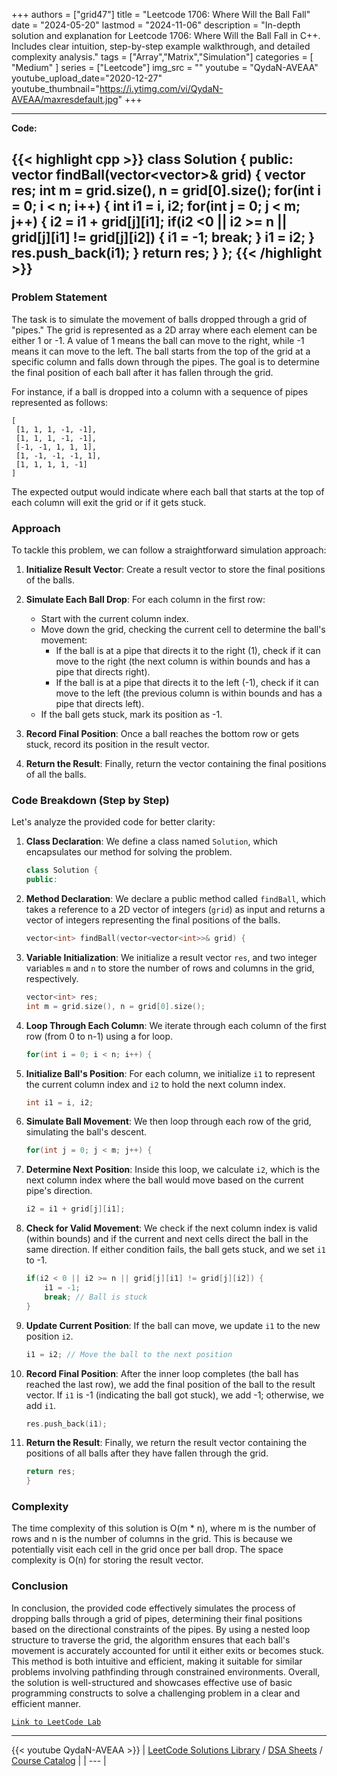 
+++
authors = ["grid47"]
title = "Leetcode 1706: Where Will the Ball Fall"
date = "2024-05-20"
lastmod = "2024-11-06"
description = "In-depth solution and explanation for Leetcode 1706: Where Will the Ball Fall in C++. Includes clear intuition, step-by-step example walkthrough, and detailed complexity analysis."
tags = ["Array","Matrix","Simulation"]
categories = [
    "Medium"
]
series = ["Leetcode"]
img_src = ""
youtube = "QydaN-AVEAA"
youtube_upload_date="2020-12-27"
youtube_thumbnail="https://i.ytimg.com/vi/QydaN-AVEAA/maxresdefault.jpg"
+++



---
**Code:**

{{< highlight cpp >}}
class Solution {
public:
    vector<int> findBall(vector<vector<int>>& grid) {
        vector<int> res;
        int m = grid.size(), n = grid[0].size();
        for(int i = 0; i < n; i++) {
            int i1 = i, i2;
            for(int j = 0; j < m; j++) {
                i2 = i1 + grid[j][i1];
                if(i2 <0 || i2 >= n || grid[j][i1] != grid[j][i2]) {
                    i1 = -1;
                    break;
                }
                i1 = i2;
            }
            res.push_back(i1);
        }
        return res;
    }
};
{{< /highlight >}}
---

### Problem Statement

The task is to simulate the movement of balls dropped through a grid of "pipes." The grid is represented as a 2D array where each element can be either 1 or -1. A value of 1 means the ball can move to the right, while -1 means it can move to the left. The ball starts from the top of the grid at a specific column and falls down through the pipes. The goal is to determine the final position of each ball after it has fallen through the grid.

For instance, if a ball is dropped into a column with a sequence of pipes represented as follows:

```
[
 [1, 1, 1, -1, -1],
 [1, 1, 1, -1, -1],
 [-1, -1, 1, 1, 1],
 [1, -1, -1, -1, 1],
 [1, 1, 1, 1, -1]
]
```

The expected output would indicate where each ball that starts at the top of each column will exit the grid or if it gets stuck.

### Approach

To tackle this problem, we can follow a straightforward simulation approach:

1. **Initialize Result Vector**: Create a result vector to store the final positions of the balls.

2. **Simulate Each Ball Drop**: For each column in the first row:
   - Start with the current column index.
   - Move down the grid, checking the current cell to determine the ball's movement:
     - If the ball is at a pipe that directs it to the right (1), check if it can move to the right (the next column is within bounds and has a pipe that directs right).
     - If the ball is at a pipe that directs it to the left (-1), check if it can move to the left (the previous column is within bounds and has a pipe that directs left).
   - If the ball gets stuck, mark its position as -1.

3. **Record Final Position**: Once a ball reaches the bottom row or gets stuck, record its position in the result vector.

4. **Return the Result**: Finally, return the vector containing the final positions of all the balls.

### Code Breakdown (Step by Step)

Let's analyze the provided code for better clarity:

1. **Class Declaration**: We define a class named `Solution`, which encapsulates our method for solving the problem.

    ```cpp
    class Solution {
    public:
    ```

2. **Method Declaration**: We declare a public method called `findBall`, which takes a reference to a 2D vector of integers (`grid`) as input and returns a vector of integers representing the final positions of the balls.

    ```cpp
    vector<int> findBall(vector<vector<int>>& grid) {
    ```

3. **Variable Initialization**: We initialize a result vector `res`, and two integer variables `m` and `n` to store the number of rows and columns in the grid, respectively.

    ```cpp
    vector<int> res;
    int m = grid.size(), n = grid[0].size();
    ```

4. **Loop Through Each Column**: We iterate through each column of the first row (from 0 to n-1) using a for loop.

    ```cpp
    for(int i = 0; i < n; i++) {
    ```

5. **Initialize Ball's Position**: For each column, we initialize `i1` to represent the current column index and `i2` to hold the next column index.

    ```cpp
    int i1 = i, i2;
    ```

6. **Simulate Ball Movement**: We then loop through each row of the grid, simulating the ball's descent.

    ```cpp
    for(int j = 0; j < m; j++) {
    ```

7. **Determine Next Position**: Inside this loop, we calculate `i2`, which is the next column index where the ball would move based on the current pipe's direction.

    ```cpp
    i2 = i1 + grid[j][i1];
    ```

8. **Check for Valid Movement**: We check if the next column index is valid (within bounds) and if the current and next cells direct the ball in the same direction. If either condition fails, the ball gets stuck, and we set `i1` to -1.

    ```cpp
    if(i2 < 0 || i2 >= n || grid[j][i1] != grid[j][i2]) {
        i1 = -1;
        break; // Ball is stuck
    }
    ```

9. **Update Current Position**: If the ball can move, we update `i1` to the new position `i2`.

    ```cpp
    i1 = i2; // Move the ball to the next position
    ```

10. **Record Final Position**: After the inner loop completes (the ball has reached the last row), we add the final position of the ball to the result vector. If `i1` is -1 (indicating the ball got stuck), we add -1; otherwise, we add `i1`.

    ```cpp
    res.push_back(i1);
    ```

11. **Return the Result**: Finally, we return the result vector containing the positions of all balls after they have fallen through the grid.

    ```cpp
    return res;
    }
    ```

### Complexity

The time complexity of this solution is O(m * n), where m is the number of rows and n is the number of columns in the grid. This is because we potentially visit each cell in the grid once per ball drop. The space complexity is O(n) for storing the result vector.

### Conclusion

In conclusion, the provided code effectively simulates the process of dropping balls through a grid of pipes, determining their final positions based on the directional constraints of the pipes. By using a nested loop structure to traverse the grid, the algorithm ensures that each ball's movement is accurately accounted for until it either exits or becomes stuck. This method is both intuitive and efficient, making it suitable for similar problems involving pathfinding through constrained environments. Overall, the solution is well-structured and showcases effective use of basic programming constructs to solve a challenging problem in a clear and efficient manner.

[`Link to LeetCode Lab`](https://leetcode.com/problems/where-will-the-ball-fall/description/)

---
{{< youtube QydaN-AVEAA >}}
| [LeetCode Solutions Library](https://grid47.xyz/leetcode/) / [DSA Sheets](https://grid47.xyz/sheets/) / [Course Catalog](https://grid47.xyz/courses/) |
| --- |
